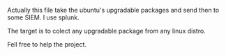 Actually this file take the ubuntu's upgradable packages and send then to some
SIEM. I use splunk.

The target is to colect any upgradable package from any linux distro.

Fell free to help the project.